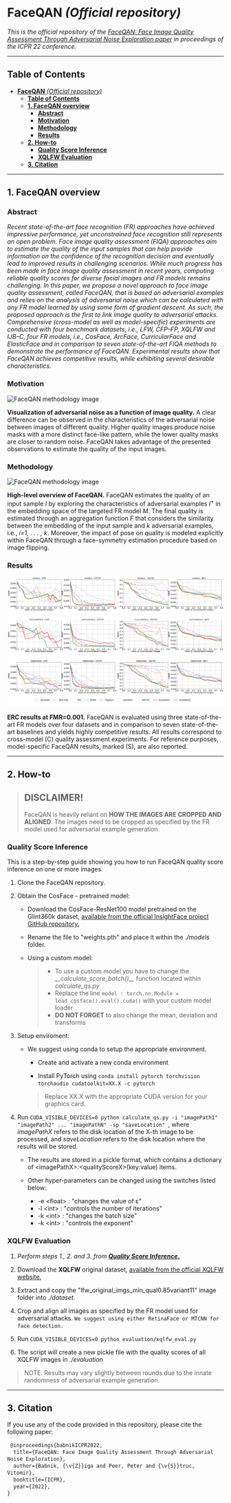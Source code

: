 # **FaceQAN** _(Official repository)_

_This is the official repository of the [FaceQAN: Face Image Quality Assessment Through Adversarial Noise Exploration paper](https://ieeexplore.ieee.org/document/9956444, "FaceQAN paper") in proceedings of the ICPR 22 conference._

---

## **Table of Contents**

- [**FaceQAN** _(Official repository)_](#faceqan-official-repository)
  - [**Table of Contents**](#table-of-contents)
  - [**1. FaceQAN overview**](#1-faceqan-overview)
    - [**Abstract**](#abstract)
    - [**Motivation**](#motivation)
    - [**Methodology**](#methodology)
    - [**Results**](#results)
  - [**2. How-to**](#2-how-to)
    - [**Quality Score Inference**](#quality-score-inference)
    - [**XQLFW Evaluation**](#xqlfw-evaluation)
  - [**3. Citation**](#3-citation)

---

## **1. FaceQAN overview**

### **Abstract**

_Recent state-of-the-art face recognition (FR) approaches
have achieved impressive performance, yet unconstrained
face recognition still represents an open problem. Face
image quality assessment (FIQA) approaches aim to estimate the
quality of the input samples that can help provide information
on the confidence of the recognition decision and eventually
lead to improved results in challenging scenarios. While much
progress has been made in face image quality assessment in
recent years, computing reliable quality scores for diverse facial
images and FR models remains challenging. In this paper, we
propose a novel approach to face image quality assessment, called
FaceQAN, that is based on adversarial examples and relies on
the analysis of adversarial noise which can be calculated with
any FR model learned by using some form of gradient descent.
As such, the proposed approach is the first to link image quality
to adversarial attacks. Comprehensive (cross-model as well as
model-specific) experiments are conducted with four benchmark
datasets, i.e., LFW, CFP–FP, XQLFW and IJB–C, four FR
models, i.e., CosFace, ArcFace, CurricularFace and ElasticFace
and in comparison to seven state-of-the-art FIQA methods to
demonstrate the performance of FaceQAN. Experimental results
show that FaceQAN achieves competitive results, while exhibiting
several desirable characteristics._


### **Motivation**

![FaceQAN methodology image](FaceQAN_teaser.png "Visual presentation of the FaceQAN methodology.")

**Visualization of adversarial noise as a function of image quality.** A clear difference can be observed in the characteristics of the adversarial noise between images of different quality. Higher quality images produce noise masks with a more distinct face-like pattern, while the lower quality masks are closer to random noise. FaceQAN takes advantage of the presented observations to estimate the quality of the input images.


### **Methodology**

![FaceQAN methodology image](FaceQAN_approach.png "Visual presentation of the FaceQAN methodology.")

**High-level overview of FaceQAN.** FaceQAN estimates the quality of an input sample *I* by exploring the characteristics of adversarial examples *I<sup>+</sup>* in the embedding space of the targeted FR model *M*. The final quality is estimated through an aggregation function $F$ that considers the similarity between the embedding of the input sample and $k$ adversarial examples, i.e., *i=1, . . . , k*. Moreover, the impact of pose on quality is modeled explicitly within FaceQAN through a face-symmetry estimation procedure based on image flipping.




### **Results**

![FaceQAN methodology image](FaceQAN_results.png "Visual presentation of the FaceQAN methodology.")

**ERC results at FMR=0.001.** FaceQAN is evaluated using three state-of-the-art FR models over four datasets and in comparison to seven state-of-the-art baselines and yields highly competitive results. All results correspond to cross-model (C) quality assessment experiments. For reference purposes, model-specific FaceQAN results, marked (S), are also reported. 

---

## **2. How-to**

 > __DISCLAIMER!__
 > -
 >    FaceQAN is heavily reliant on __HOW THE IMAGES ARE CROPPED AND ALIGNED__. The images need to be cropped as specified by the FR model used for adversarial example generation.


### **Quality Score Inference**


This is a step-by-step guide showing you how to run FaceQAN quality score inference on one or more images.

   1. Clone the FaceQAN repository.
   
   2. Obtain the CosFace - pretrained model:

      - Download the CosFace-ResNet100 model pretrained on the Glint360k dataset, [available from the official InsightFace project GitHub repository.](https://1drv.ms/u/s!AswpsDO2toNKq0lWY69vN58GR6mw?e=p9Ov5d)
      - Rename the file to "weights.pth" and place it within the _./models_ folder.

      - Using a custom model:
         >  - To use a custom model you have to change the _\_\_calculate_score_batch()\_\__ function located within _calculate_qs.py_
         >  - Replace the line ```model : torch.nn.Module = load_cosface().eval().cuda()``` with your custom model loader
         >  - __DO NOT FORGET__ to also change the mean, deviation and transforms

         
   3. Setup enviroment:

         - We suggest using conda to setup the appropriate environment.

            - Create and activate a new conda environment

            - Install PyTorch using 
            ``` conda install pytorch torchvision torchaudio cudatoolkit=XX.X -c pytorch ```
            
            > Replace XX.X with the appropriate CUDA version for your graphics card.

   4. Run ```CUDA_VISIBLE_DEVICES=0 python calculate_qs.py -i "imagePath1" "imagePath2" ... "imagePathN" -sp "saveLocation" ```, where _imagePathX_ refers to the disk location of the X-th image to be processed, and _saveLocation_ refers to the disk location where the results will be stored.

      - The results are stored in a pickle format, which contains a dictionary of \<imagePathX\>:\<qualityScoreX\>(key:value) items.

      - Other hyper-parameters can be changed using the switches listed below:
        -  -e \<float\> : "changes the value of ε"
        -  -l \<int\> : "controls the number of iterations"
        -  -k \<int\> : "changes the batch size"
        -  -k \<int\> : "controls the exponent"

### **XQLFW Evaluation**

   1. _Perform steps 1., 2. and 3. from __[Quality Score Inference.](#quality-score-inference)___

   2. Download the __XQLFW__ original dataset, [available from the official XQLFW website.](https://martlgap.github.io/xqlfw/pages/download.html)

   3. Extract and copy the "lfw_original_imgs_min_qual0.85variant11" image folder into _./dataset_.

   4. Crop and align all images as specified by the FR model used for adversarial attacks. ```We suggest using either RetinaFace or MTCNN for face detection.```
   
   5. Run ```CUDA_VISIBLE_DEVICES=0 python evaluation/xqlfw_eval.py```

   6. The script will create a new pickle file with the quality scores of all XQLFW images in _./evaluation_

   > NOTE. Results may vary slightly between rounds due to the innate randomness of adversarial example generation.

---

## **3. Citation**

If you use any of the code provided in this repository, please cite the following paper:

``` 
 @inproceedings{babnikICPR2022,
  title={FaceQAN: Face Image Quality Assessment Through Adversarial Noise Exploration},
  author={Babnik, {\v{Z}}iga and Peer, Peter and {\v{S}}truc, Vitomir},
  booktitle={ICPR},
  year={2022},
}
``` 
